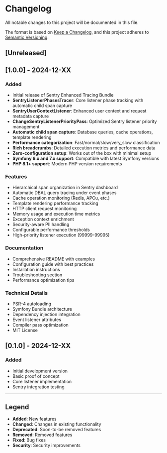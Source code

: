 # Changelog

All notable changes to this project will be documented in this file.

The format is based on [Keep a Changelog](https://keepachangelog.com/en/1.0.0/),
and this project adheres to [Semantic Versioning](https://semver.org/spec/v2.0.0.html).

## [Unreleased]

## [1.0.0] - 2024-12-XX

### Added
- Initial release of Sentry Enhanced Tracing Bundle
- **SentryListenerPhasesTracer**: Core listener phase tracking with automatic child span capture
- **SentryUserContextListener**: Enhanced user context and request metadata capture
- **ChangeSentryListenerPriorityPass**: Optimized Sentry listener priority management
- **Automatic child span capture**: Database queries, cache operations, template rendering
- **Performance categorization**: Fast/normal/slow/very_slow classification
- **Rich breadcrumbs**: Detailed execution metrics and performance data
- **Zero-configuration setup**: Works out of the box with minimal setup
- **Symfony 6.x and 7.x support**: Compatible with latest Symfony versions
- **PHP 8.1+ support**: Modern PHP version requirements

### Features
- Hierarchical span organization in Sentry dashboard
- Automatic DBAL query tracing under event phases
- Cache operation monitoring (Redis, APCu, etc.)
- Template rendering performance tracking
- HTTP client request monitoring
- Memory usage and execution time metrics
- Exception context enrichment
- Security-aware PII handling
- Configurable performance thresholds
- High-priority listener execution (99999-99995)

### Documentation
- Comprehensive README with examples
- Configuration guide with best practices
- Installation instructions
- Troubleshooting section
- Performance optimization tips

### Technical Details
- PSR-4 autoloading
- Symfony Bundle architecture
- Dependency injection integration
- Event listener attributes
- Compiler pass optimization
- MIT License

## [0.1.0] - 2024-12-XX

### Added
- Initial development version
- Basic proof of concept
- Core listener implementation
- Sentry integration testing

---

## Legend
- **Added**: New features
- **Changed**: Changes in existing functionality
- **Deprecated**: Soon-to-be removed features
- **Removed**: Removed features
- **Fixed**: Bug fixes
- **Security**: Security improvements 